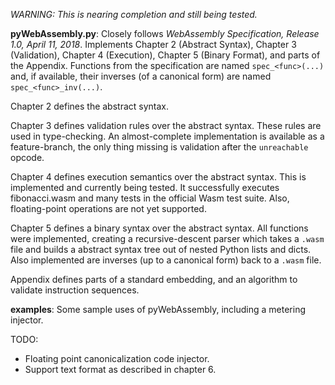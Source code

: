 *WARNING: This is nearing completion and still being tested.*
  

**pyWebAssembly.py**: Closely follows *WebAssembly Specification, Release 1.0, April 11, 2018*. Implements Chapter 2 (Abstract Syntax), Chapter 3 (Validation), Chapter 4 (Execution), Chapter 5 (Binary Format), and parts of the Appendix. Functions from the specification are named `spec_<func>(...)` and, if available, their inverses (of a canonical form) are named `spec_<func>_inv(...)`.

Chapter 2 defines the abstract syntax.

Chapter 3 defines validation rules over the abstract syntax. These rules are used in type-checking. An almost-complete implementation is available as a feature-branch, the only thing missing is validation after the `unreachable` opcode.

Chapter 4 defines execution semantics over the abstract syntax. This is implemented and currently being tested. It successfully executes fibonacci.wasm and many tests in the official Wasm test suite. Also, floating-point operations are not yet supported.

Chapter 5 defines a binary syntax over the abstract syntax. All functions were implemented, creating a recursive-descent parser which takes a `.wasm` file and builds a abstract syntax tree out of nested Python lists and dicts. Also implemented are inverses (up to a canonical form) back to a `.wasm` file.

Appendix defines parts of a standard embedding, and an algorithm to validate instruction sequences.


**examples**: Some sample uses of pyWebAssembly, including a metering injector.



TODO:
 * Floating point canonicalization code injector.
 * Support text format as described in chapter 6.




